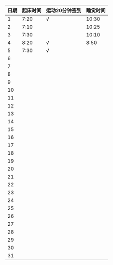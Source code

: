 日期|起床时间|运动20分钟签到|睡觉时间
:---------------|:---------------|:---------------|:---------------
1|7:20|√|10:30|
2|7:10| |10:25|
3|7:30| |10:10|
4|8:20|√|8:50|
5|7:30|√| |
6| | | |
7| | | |
8| | | |
9| | | |
10| | | |
11| | | |
12| | | |
13| | | |
14| | | |
15| | | |
16| | | |
17| | | |
18| | | |
19| | | |
20| | | |
21| | | |
22| | | |
23| | | |
24| | | |
25| | | |
26| | | |
27| | | |
28| | | |
29| | | |
30| | | |
31| | | |